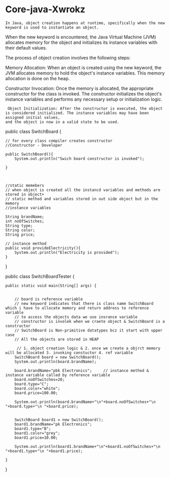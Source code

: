 # Core-java-Xwrokz




    In Java, object creation happens at runtime, specifically when the new keyword is used to instantiate an object.
   When the new keyword is encountered, the Java Virtual Machine (JVM) allocates memory for the object and initializes its 
   instance variables with their default values.

   The process of object creation involves the following steps:

   Memory Allocation: When an object is created using the new keyword, the JVM allocates memory to hold the object's instance variables.
   This memory allocation is done on the heap.

   Constructor Invocation: Once the memory is allocated, the appropriate constructor for the class is invoked. The constructor initializes the object's 
   instance variables and performs any        necessary setup or initialization logic.

     Object Initialization: After the constructor is executed, the object is considered initialized. The instance variables may have been assigned initial values,
    and the object is now in a valid state to be used.



   public class  SwitchBoard {
    

    // for every class compiler creates constructor 
    //Constructor - Developer

    public SwitchBoard(){
        System.out.println("Swich board constructor is invoked");
        
    }



    //static memebers
    // when object is created all the instancd variables and methods are stored in object+
    // static method and variables stored in out side object but in the memory
    //instance variables 

    String brandName;
    int noOfSwitches;
    String type;
    String color;
    String price;

    // instance method
    public void provideElectricity(){
        System.out.println("Electricity is provided");
    }
}


public class SwitchBoardTester {
    
    public static void main(String[] args) {
        
       
        // board is reference variable 
        // new keyword indicates that there is class name SwitchBoard which i have to allocate memory and return address to reference variable 
        // to access the objects data we use insrance variable
        // constructor is involek when we craete object & SwitchBoard is a constructor 
        // SwitchBoard is Non-primitive datatypes bcz it start with upper case
        // All the objects are stored in HEAP

         // 1. object creation logic & 2. once we create a objrct memory will be allocated 3. invoking constuctor 4. ref variable
        SwitchBoard board = new SwitchBoard();
        System.out.println(board.brandName);
        
        board.brandName="pbk Electronics";     // instance method & instance variable called by reference variable 
        board.noOfSwitches=20;
        board.type="C";
        board.color="white";
        board.price=100.00;

        System.out.println(board.brandName+"\n"+board.noOfSwitches+"\n "+board.type+"\n "+board.price);
       

        SwitchBoard board1 = new SwitchBoard();
        board1.brandName="pk Electronics";     
        board1.type="B";
        board1.color="grey";
        board1.price=10.00;

        System.out.println(board1.brandName+"\n"+board1.noOfSwitches+"\n "+board1.type+"\n "+board1.price);

    }

}


